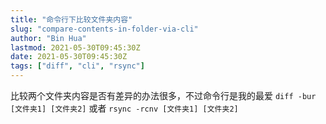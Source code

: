 ```yaml
---
title: "命令行下比较文件夹内容"
slug: "compare-contents-in-folder-via-cli"
author: "Bin Hua"
lastmod: 2021-05-30T09:45:30Z
date: 2021-05-30T09:45:30Z
tags: ["diff", "cli", "rsync"]
---
```


比较两个文件夹内容是否有差异的办法很多，不过命令行是我的最爱 `diff -bur [文件夹1] [文件夹2]` 或者 `rsync -rcnv [文件夹1] [文件夹2]`
